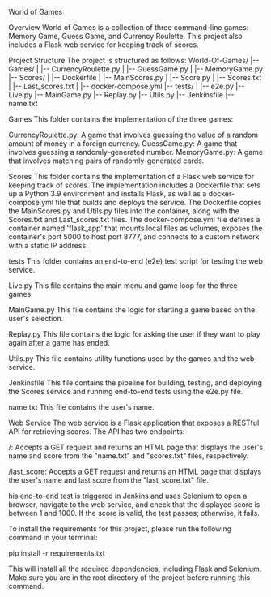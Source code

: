 World of Games

Overview
World of Games is a collection of three command-line games: Memory Game, Guess Game, and Currency Roulette. 
This project also includes a Flask web service for keeping track of scores.

Project Structure
The project is structured as follows:
World-Of-Games/
|-- Games/
|   |-- CurrencyRoulette.py
|   |-- GuessGame.py
|   |-- MemoryGame.py
|-- Scores/
|   |-- Dockerfile
|   |-- MainScores.py
|   |-- Score.py
|   |-- Scores.txt
|   |-- Last_scores.txt
|   |-- docker-compose.yml
|-- tests/
|   |-- e2e.py
|-- Live.py
|-- MainGame.py
|-- Replay.py
|-- Utils.py
|-- Jenkinsfile
|-- name.txt

Games
This folder contains the implementation of the three games:

CurrencyRoulette.py: A game that involves guessing the value of a random amount of money in a foreign currency.
GuessGame.py: A game that involves guessing a randomly-generated number.
MemoryGame.py: A game that involves matching pairs of randomly-generated cards.

Scores
This folder contains the implementation of a Flask web service for keeping track of scores. 
The implementation includes a Dockerfile that sets up a Python 3.9 environment and installs Flask,
as well as a docker-compose.yml file that builds and deploys the service. The Dockerfile copies the MainScores.py and Utils.py 
files into the container, along with the Scores.txt and Last_scores.txt files. The docker-compose.yml file defines
a container named 'flask_app' that mounts local files as volumes, exposes the container's port 5000 to host port 8777,
and connects to a custom network with a static IP address.

tests
This folder contains an end-to-end (e2e) test script for testing the web service.

Live.py
This file contains the main menu and game loop for the three games.

MainGame.py
This file contains the logic for starting a game based on the user's selection.

Replay.py
This file contains the logic for asking the user if they want to play again after a game has ended.

Utils.py
This file contains utility functions used by the games and the web service.

Jenkinsfile
This file contains the pipeline for building, testing, and deploying the Scores service and running end-to-end tests using the e2e.py file.

name.txt
This file contains the user's name.

Web Service
The web service is a Flask application that exposes a RESTful API for retrieving scores. The API has two endpoints:

/: Accepts a GET request and returns an HTML page that displays the user's name and score from the "name.txt" and "scores.txt" files, respectively.

/last_score: Accepts a GET request and returns an HTML page that displays the user's name and last score from the "last_score.txt" file.

his end-to-end test is triggered in Jenkins and uses Selenium to open a browser, navigate to the web service, and check that the displayed score
is between 1 and 1000. If the score is valid, the test passes; otherwise, it fails.

To install the requirements for this project, please run the following command in your terminal:

pip install -r requirements.txt

This will install all the required dependencies, including Flask and Selenium. Make sure you are in the root directory of the project before running this command.

